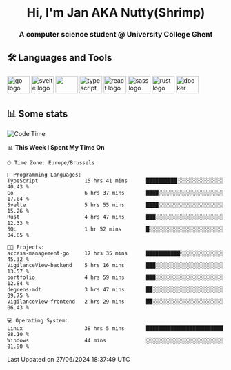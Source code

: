 <h1 align="center">Hi, I'm Jan AKA Nutty(Shrimp)</h1>
<h3 align="center">A computer science student @ University College Ghent</h3>

<h2 align="left">🛠️ Languages and Tools</h2>

###

<div align="left">
  <img src="https://cdn.jsdelivr.net/gh/devicons/devicon/icons/go/go-original.svg" height="40" width="52" alt="go logo"  />
  <img src="https://cdn.jsdelivr.net/gh/devicons/devicon@latest/icons/svelte/svelte-original.svg"  height="40" width="52" alt="svelte logo" />
  <img src="https://cdn.jsdelivr.net/gh/devicons/devicon@latest/icons/tailwindcss/tailwindcss-original.svg" height="40" width="52" />
  <img src="https://cdn.jsdelivr.net/gh/devicons/devicon/icons/typescript/typescript-original.svg" height="40" width="52" alt="typescript logo"  />
  <img src="https://cdn.jsdelivr.net/gh/devicons/devicon/icons/react/react-original.svg" height="40" width="52" alt="react logo"  />
  <img src="https://cdn.jsdelivr.net/gh/devicons/devicon/icons/sass/sass-original.svg" height="40" width="52" alt="sass logo"  />
  <img src="https://cdn.jsdelivr.net/gh/devicons/devicon@latest/icons/rust/rust-original.svg" height="40" width="52" alt="rust logo" />
  <img src="https://cdn.jsdelivr.net/gh/devicons/devicon/icons/docker/docker-original.svg" height="40" width="52" alt="docker logo"  />
</div>

<h2>📊 Some stats</h2>

<!--START_SECTION:waka-->
![Code Time](http://img.shields.io/badge/Code%20Time-4%2C735%20hrs%2014%20mins-blue)

📊 **This Week I Spent My Time On** 

```text
🕑︎ Time Zone: Europe/Brussels

💬 Programming Languages: 
TypeScript               15 hrs 41 mins      ██████████░░░░░░░░░░░░░░░   40.43 % 
Go                       6 hrs 37 mins       ████░░░░░░░░░░░░░░░░░░░░░   17.04 % 
Svelte                   5 hrs 55 mins       ████░░░░░░░░░░░░░░░░░░░░░   15.26 % 
Rust                     4 hrs 47 mins       ███░░░░░░░░░░░░░░░░░░░░░░   12.33 % 
SQL                      1 hr 52 mins        █░░░░░░░░░░░░░░░░░░░░░░░░   04.85 % 

🐱‍💻 Projects: 
access-management-go     17 hrs 35 mins      ███████████░░░░░░░░░░░░░░   45.32 % 
VigilanceView-backend    5 hrs 16 mins       ███░░░░░░░░░░░░░░░░░░░░░░   13.57 % 
portfolio                4 hrs 59 mins       ███░░░░░░░░░░░░░░░░░░░░░░   12.84 % 
degrens-mdt              3 hrs 47 mins       ██░░░░░░░░░░░░░░░░░░░░░░░   09.75 % 
VigilanceView-frontend   2 hrs 29 mins       ██░░░░░░░░░░░░░░░░░░░░░░░   06.43 % 

💻 Operating System: 
Linux                    38 hrs 5 mins       █████████████████████████   98.10 % 
Windows                  44 mins             ░░░░░░░░░░░░░░░░░░░░░░░░░   01.90 % 
```


 Last Updated on 27/06/2024 18:37:49 UTC
<!--END_SECTION:waka-->
